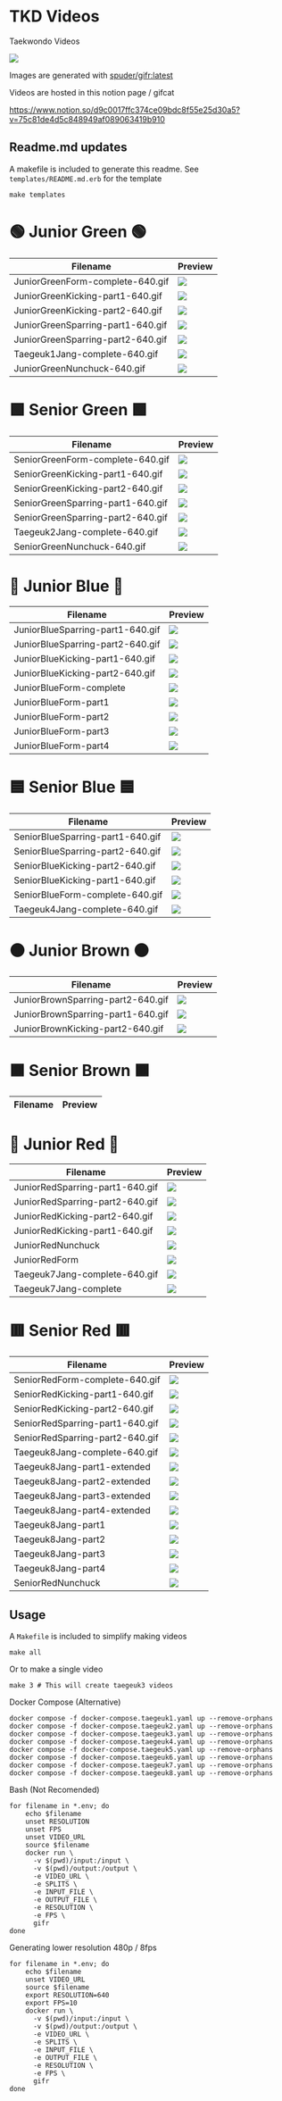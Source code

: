 # TKD Videos

Taekwondo Videos

![](https://upload.wikimedia.org/wikipedia/commons/thumb/0/09/Flag_of_South_Korea.svg/1599px-Flag_of_South_Korea.svg.png)

Images are generated with [spuder/gifr:latest](https://github.com/spuder/gifr)


Videos are hosted in this notion page / gifcat

https://www.notion.so/d9c0017ffc374ce09bdc8f55e25d30a5?v=75c81de4d5c848949af089063419b910

## Readme.md updates

A makefile is included to generate this readme. See `templates/README.md.erb` for the template

```
make templates
````

# :green_circle: Junior Green :green_circle:

| Filename | Preview | 
|---|---|
| JuniorGreenForm-complete-640.gif | ![](https://media2.giphy.com/media/nDhYdsdPYURQaEvQES/giphy.gif)| 
| JuniorGreenKicking-part1-640.gif | ![](https://media3.giphy.com/media/5OwdQkeOVvDK81cD2z/giphy.gif)| 
| JuniorGreenKicking-part2-640.gif | ![](https://media0.giphy.com/media/d9XCX7W0k4ClwkOhLI/giphy.gif)| 
| JuniorGreenSparring-part1-640.gif | ![](https://media3.giphy.com/media/E0zROpojY1xyrDJu7m/giphy.gif)| 
| JuniorGreenSparring-part2-640.gif | ![](https://media3.giphy.com/media/TScXLcqM7obbmtQbDb/giphy.gif)| 
| Taegeuk1Jang-complete-640.gif | ![](https://media4.giphy.com/media/UUZUf3FDhyPUAB3YyI/giphy.gif)| 
| JuniorGreenNunchuck-640.gif | ![](https://media1.giphy.com/media/bJUwKxafM4NPBOcYpA/giphy.gif)| 

# :green_square: Senior Green :green_square: 

| Filename | Preview | 
|---|---|
| SeniorGreenForm-complete-640.gif | ![](https://media.giphy.com/media/iXXVK7fzEsb27kcHKx/giphy.gif)| 
| SeniorGreenKicking-part1-640.gif | ![](https://media2.giphy.com/media/wCICFN31jaYg8Os7sU/giphy.gif)| 
| SeniorGreenKicking-part2-640.gif | ![](https://media0.giphy.com/media/zu9Y55rIFKmau2sTva/giphy.gif)| 
| SeniorGreenSparring-part1-640.gif | ![](https://media2.giphy.com/media/P6HVREmZeMOgCB4ZWJ/giphy.gif)| 
| SeniorGreenSparring-part2-640.gif | ![](https://media3.giphy.com/media/JrWjGBj34vH1MqoclE/giphy.gif)| 
| Taegeuk2Jang-complete-640.gif | ![](https://media3.giphy.com/media/bDFyjibsViLpdvcMrc/giphy.gif)| 
| SeniorGreenNunchuck-640.gif | ![](https://media2.giphy.com/media/l1FlUriKjRSV59BGlI/giphy.gif)| 

# :large_blue_circle: Junior Blue :large_blue_circle:

| Filename | Preview | 
|---|---|
| JuniorBlueSparring-part1-640.gif | ![](https://media.giphy.com/media/Y2Vp9aYs7KB4YJjZdU/giphy.gif)| 
| JuniorBlueSparring-part2-640.gif | ![](https://media.giphy.com/media/IJTrcKtdSLlQjeYJsH/giphy.gif)| 
| JuniorBlueKicking-part1-640.gif | ![](https://media.giphy.com/media/tSQbhOSd9Xw9WZrjlV/giphy.gif)| 
| JuniorBlueKicking-part2-640.gif | ![](https://media.giphy.com/media/hTPSmRXmPYYfgy4pW2/giphy.gif)| 
| JuniorBlueForm-complete | ![](https://media.giphy.com/media/B1gDxuAiMwfhQFGoaI/giphy-downsized-large.gif)| 
| JuniorBlueForm-part1 | ![](https://imgur.com/WH0IeIk.gif)| 
| JuniorBlueForm-part2 | ![](https://imgur.com/ZSn8fMf.gif)| 
| JuniorBlueForm-part3 | ![](https://imgur.com/7AOnHI6.gif)| 
| JuniorBlueForm-part4 | ![](https://imgur.com/SOhY068.gif)| 

# :blue_square: Senior Blue :blue_square:

| Filename | Preview | 
|---|---|
| SeniorBlueSparring-part1-640.gif | ![](https://media.giphy.com/media/lpvDQo3px8VUxyxXaq/giphy.gif)| 
| SeniorBlueSparring-part2-640.gif | ![](https://media.giphy.com/media/Nz3ey0rOcuzp5wUnpu/giphy.gif)| 
| SeniorBlueKicking-part2-640.gif | ![](https://media.giphy.com/media/zXcF6l14fnJog5D0OP/giphy.gif)| 
| SeniorBlueKicking-part1-640.gif | ![](https://media.giphy.com/media/PuruVzNyKySFAjciou/giphy.gif)| 
| SeniorBlueForm-complete-640.gif | ![](https://media.giphy.com/media/IVMLroW0Ct5F27aTVP/giphy-downsized-large.gif)| 
| Taegeuk4Jang-complete-640.gif | ![](https://media.giphy.com/media/oBm3s8K0doYjSWOVC2/giphy.gif)| 

# :brown_circle: Junior Brown :brown_circle: 

| Filename | Preview | 
|---|---|
| JuniorBrownSparring-part2-640.gif | ![](https://media.giphy.com/media/RjpuUuSC6FH4zb4QnD/giphy.gif)| 
| JuniorBrownSparring-part1-640.gif | ![](https://media.giphy.com/media/aor2iyIkfZAq3sCp36/giphy.gif)| 
| JuniorBrownKicking-part2-640.gif | ![](https://media.giphy.com/media/I9vKoToiXGpLa4gtUV/giphy.gif)| 

# :brown_square: Senior Brown :brown_square:

| Filename | Preview | 
|---|---|


# :red_circle: Junior Red :red_circle:

| Filename | Preview | 
|---|---|
| JuniorRedSparring-part1-640.gif | ![](https://media.giphy.com/media/sb1oQUrB5NXQP0FJf2/giphy.gif)| 
| JuniorRedSparring-part2-640.gif | ![](https://media.giphy.com/media/0ZFJ24wFme03SMWDVy/giphy.gif)| 
| JuniorRedKicking-part2-640.gif | ![](https://media.giphy.com/media/7KSgR8N0GI3TUwbpYd/giphy.gif)| 
| JuniorRedKicking-part1-640.gif | ![](https://media.giphy.com/media/41PAO6zZ8QqyewezQx/giphy.gif)| 
| JuniorRedNunchuck | ![](https://media.giphy.com/media/VgWBfy0Me4zVeACoz1/giphy-downsized-large.gif)| 
| JuniorRedForm | ![](https://media.giphy.com/media/9o1d43XADKPJyBrXvX/giphy-downsized-large.gif)| 
| Taegeuk7Jang-complete-640.gif | ![](https://media.giphy.com/media/pBUEvSI8zwkw9fGj2Y/giphy.gif)| 
| Taegeuk7Jang-complete | ![](https://media.giphy.com/media/XQvFqRWrTFb5yOS5og/giphy.gif)| 

# :red_square: Senior Red :red_square:

| Filename | Preview | 
|---|---|
| SeniorRedForm-complete-640.gif | ![](https://media.giphy.com/media/B5r3Yumgl83VJ6EGyS/giphy-downsized-large.gif)| 
| SeniorRedKicking-part1-640.gif | ![](https://media.giphy.com/media/KrxbSMg5924Q6HU3fV/giphy.gif)| 
| SeniorRedKicking-part2-640.gif | ![](https://media.giphy.com/media/Ckj0woYpjv0uvgWC7a/giphy.gif)| 
| SeniorRedSparring-part1-640.gif | ![](https://media.giphy.com/media/IEW9UEg2qyeCumfMA7/giphy.gif)| 
| SeniorRedSparring-part2-640.gif | ![](https://media.giphy.com/media/5xTEBSWE1lcNy7B5M7/giphy.gif)| 
| Taegeuk8Jang-complete-640.gif | ![](https://media.giphy.com/media/eHZdU16068fBluCZj6/giphy.gif)| 
| Taegeuk8Jang-part1-extended | ![](https://media.giphy.com/media/gTr5mGLrTVl5tPT7G4/giphy.gif)| 
| Taegeuk8Jang-part2-extended | ![](https://media.giphy.com/media/Tkxvas2pXFuKk3MRtr/giphy.gif)| 
| Taegeuk8Jang-part3-extended | ![](https://media.giphy.com/media/iLvFTQwKMJASAFVDaM/giphy.gif)| 
| Taegeuk8Jang-part4-extended | ![](https://media.giphy.com/media/ub37OaoP0qqzGCXhly/giphy.gif)| 
| Taegeuk8Jang-part1 | ![](https://media.giphy.com/media/Q7MFwuAuyN8EEuVTKH/giphy.gif)| 
| Taegeuk8Jang-part2 | ![](https://media.giphy.com/media/Lf01UrM9S0wNsvL7Vh/giphy.gif)| 
| Taegeuk8Jang-part3 | ![](https://media.giphy.com/media/xWwYK4vVfsJ3wDrcQt/giphy.gif)| 
| Taegeuk8Jang-part4 | ![](https://media.giphy.com/media/H4snyDjciW5ztKvhZH/giphy.gif)| 
| SeniorRedNunchuck | ![](https://media.giphy.com/media/hKIO3JwGEo4vRzQy4p/giphy-downsized-large.gif)| 


## Usage

A `Makefile` is included to simplify making videos

```
make all
```

Or to make a single video

```
make 3 # This will create taegeuk3 videos
```



Docker Compose (Alternative)

```
docker compose -f docker-compose.taegeuk1.yaml up --remove-orphans
docker compose -f docker-compose.taegeuk2.yaml up --remove-orphans
docker compose -f docker-compose.taegeuk3.yaml up --remove-orphans
docker compose -f docker-compose.taegeuk4.yaml up --remove-orphans
docker compose -f docker-compose.taegeuk5.yaml up --remove-orphans
docker compose -f docker-compose.taegeuk6.yaml up --remove-orphans
docker compose -f docker-compose.taegeuk7.yaml up --remove-orphans
docker compose -f docker-compose.taegeuk8.yaml up --remove-orphans
```

Bash (Not Recomended)

```
for filename in *.env; do
    echo $filename
    unset RESOLUTION
    unset FPS
    unset VIDEO_URL
    source $filename
    docker run \
      -v $(pwd)/input:/input \
      -v $(pwd)/output:/output \
      -e VIDEO_URL \
      -e SPLITS \
      -e INPUT_FILE \
      -e OUTPUT_FILE \
      -e RESOLUTION \
      -e FPS \
      gifr
done
```

Generating lower resolution 480p / 8fps

```
for filename in *.env; do
    echo $filename
    unset VIDEO_URL
    source $filename
    export RESOLUTION=640
    export FPS=10
    docker run \
      -v $(pwd)/input:/input \
      -v $(pwd)/output:/output \
      -e VIDEO_URL \
      -e SPLITS \
      -e INPUT_FILE \
      -e OUTPUT_FILE \
      -e RESOLUTION \
      -e FPS \
      gifr
done
```